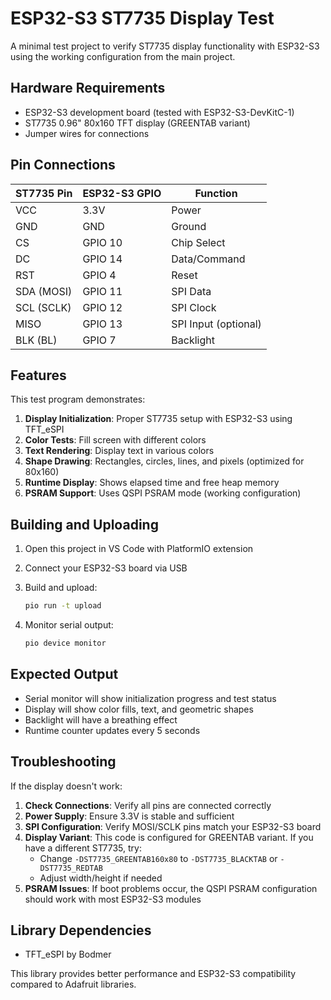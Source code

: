 # ESP32-S3 ST7735 Display Test

A minimal test project to verify ST7735 display functionality with ESP32-S3 using the working configuration from the main project.

## Hardware Requirements

- ESP32-S3 development board (tested with ESP32-S3-DevKitC-1)
- ST7735 0.96" 80x160 TFT display (GREENTAB variant)
- Jumper wires for connections

## Pin Connections

| ST7735 Pin | ESP32-S3 GPIO | Function |
|------------|---------------|----------|
| VCC        | 3.3V          | Power    |
| GND        | GND           | Ground   |
| CS         | GPIO 10       | Chip Select |
| DC         | GPIO 14       | Data/Command |
| RST        | GPIO 4        | Reset    |
| SDA (MOSI) | GPIO 11       | SPI Data |
| SCL (SCLK) | GPIO 12       | SPI Clock |
| MISO       | GPIO 13       | SPI Input (optional) |
| BLK (BL)   | GPIO 7        | Backlight |

## Features

This test program demonstrates:

1. **Display Initialization**: Proper ST7735 setup with ESP32-S3 using TFT_eSPI
2. **Color Tests**: Fill screen with different colors  
3. **Text Rendering**: Display text in various colors
4. **Shape Drawing**: Rectangles, circles, lines, and pixels (optimized for 80x160)
5. **Runtime Display**: Shows elapsed time and free heap memory
6. **PSRAM Support**: Uses QSPI PSRAM mode (working configuration)

## Building and Uploading

1. Open this project in VS Code with PlatformIO extension
2. Connect your ESP32-S3 board via USB
3. Build and upload:

   ```bash
   pio run -t upload
   ```

4. Monitor serial output:

   ```bash
   pio device monitor
   ```

## Expected Output

- Serial monitor will show initialization progress and test status
- Display will show color fills, text, and geometric shapes
- Backlight will have a breathing effect
- Runtime counter updates every 5 seconds

## Troubleshooting

If the display doesn't work:

1. **Check Connections**: Verify all pins are connected correctly
2. **Power Supply**: Ensure 3.3V is stable and sufficient  
3. **SPI Configuration**: Verify MOSI/SCLK pins match your ESP32-S3 board
4. **Display Variant**: This code is configured for GREENTAB variant. If you have a different ST7735, try:
   - Change `-DST7735_GREENTAB160x80` to `-DST7735_BLACKTAB` or `-DST7735_REDTAB`
   - Adjust width/height if needed
5. **PSRAM Issues**: If boot problems occur, the QSPI PSRAM configuration should work with most ESP32-S3 modules

## Library Dependencies

- TFT_eSPI by Bodmer

This library provides better performance and ESP32-S3 compatibility compared to Adafruit libraries.
